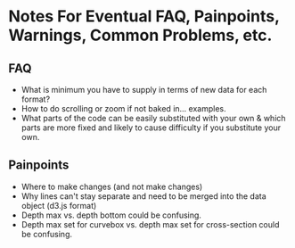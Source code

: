# Notes For Eventual FAQ, Painpoints, Warnings, Common Problems, etc.

## FAQ
- What is minimum you have to supply in terms of new data for each format?
- How to do scrolling or zoom if not baked in... examples. 
- What parts of the code can be easily substituted with your own & which parts are more fixed and likely to cause difficulty if you substitute your own. 


## Painpoints
- Where to make changes (and not make changes)
- Why lines can't stay separate and need to be merged into the data object (d3.js format)
- Depth max vs. depth bottom could be confusing. 
- Depth max set for curvebox vs. depth max set for cross-section could be confusing.
